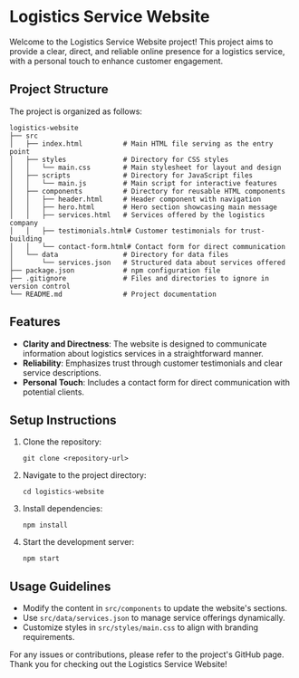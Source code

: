 # Logistics Service Website

Welcome to the Logistics Service Website project! This project aims to provide a clear, direct, and reliable online presence for a logistics service, with a personal touch to enhance customer engagement.

## Project Structure

The project is organized as follows:

```
logistics-website
├── src
│   ├── index.html          # Main HTML file serving as the entry point
│   ├── styles              # Directory for CSS styles
│   │   └── main.css        # Main stylesheet for layout and design
│   ├── scripts             # Directory for JavaScript files
│   │   └── main.js         # Main script for interactive features
│   ├── components          # Directory for reusable HTML components
│   │   ├── header.html     # Header component with navigation
│   │   ├── hero.html       # Hero section showcasing main message
│   │   ├── services.html   # Services offered by the logistics company
│   │   ├── testimonials.html# Customer testimonials for trust-building
│   │   └── contact-form.html# Contact form for direct communication
│   └── data                # Directory for data files
│       └── services.json   # Structured data about services offered
├── package.json            # npm configuration file
├── .gitignore              # Files and directories to ignore in version control
└── README.md               # Project documentation
```

## Features

- **Clarity and Directness**: The website is designed to communicate information about logistics services in a straightforward manner.
- **Reliability**: Emphasizes trust through customer testimonials and clear service descriptions.
- **Personal Touch**: Includes a contact form for direct communication with potential clients.

## Setup Instructions

1. Clone the repository:
   ```
   git clone <repository-url>
   ```
2. Navigate to the project directory:
   ```
   cd logistics-website
   ```
3. Install dependencies:
   ```
   npm install
   ```
4. Start the development server:
   ```
   npm start
   ```

## Usage Guidelines

- Modify the content in `src/components` to update the website's sections.
- Use `src/data/services.json` to manage service offerings dynamically.
- Customize styles in `src/styles/main.css` to align with branding requirements.

For any issues or contributions, please refer to the project's GitHub page. Thank you for checking out the Logistics Service Website!